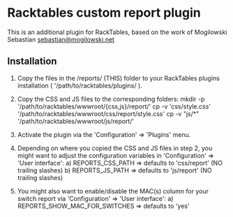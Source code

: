 # Racktables custom report plugin                                                                                                                                          
This is an additional plugin for RackTables, based on the work of 
Mogilowski Sebastian <sebastian@mogilowski.net>


## Installation

1) Copy the files in the /reports/ (THIS) folder to your RackTables plugins
   installation ( '/path/to/racktables/plugins/ ).

2) Copy the CSS and JS files to the corresponding folders:
   mkdir -p '/path/to/racktables/wwwroot/{css,js}/report/'
   cp -v 'css/style.css' '/path/to/racktables/wwwroot/css/report/style.css'
   cp -v "js/*" '/path/to/racktables/wwwroot/js/report/'

3) Activate the plugin via the 'Configuration' => 'Plugins' menu.

4) Depending on where you copied the CSS and JS files in step 2, you might 
   want to adjust the configuration variables in 
   'Configuration' => 'User interface':
   a) REPORTS_CSS_PATH => defaults to 'css/report' (NO trailing slashes)
   b) REPORTS_JS_PATH  => defaults to 'js/report'  (NO trailing slashes)

5) You might also want to enable/disable the MAC(s) column for your switch report
   via 'Configuration' => 'User interface':
   a) REPORTS_SHOW_MAC_FOR_SWITCHES => defaults to 'yes'

